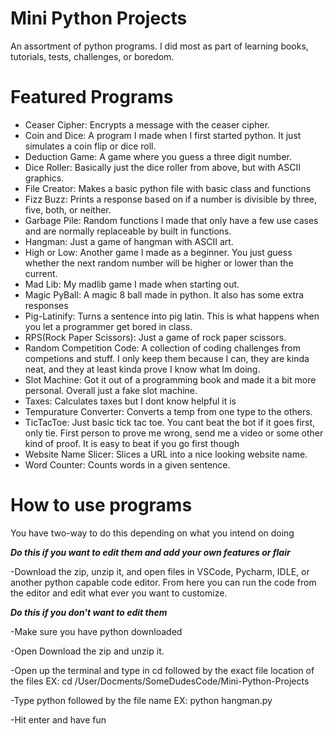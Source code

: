 # Mini Python Projects
An assortment of python programs. I did most as part of learning books, tutorials, tests, challenges, or boredom.

# Featured Programs

* Ceaser Cipher: Encrypts a message with the ceaser cipher.
* Coin and Dice: A program I made when I first started python. It just simulates a coin flip or dice roll.
* Deduction Game: A game where you guess a three digit number.
* Dice Roller: Basically just the dice roller from above, but with ASCII graphics.
* File Creator: Makes a basic python file with basic class and functions
* Fizz Buzz: Prints a response based on if a number is divisible by three, five, both, or neither.
* Garbage Pile: Random functions I made that only have a few use cases and are normally replaceable by built in functions.
* Hangman: Just a game of hangman with ASCII art.
* High or Low: Another game I made as a beginner. You just guess whether the next random number will be higher or lower than the current.
* Mad Lib: My madlib game I made when starting out.
* Magic PyBall: A magic 8 ball made in python. It also has some extra responses
* Pig-Latinify: Turns a sentence into pig latin. This is what happens when you let a programmer get bored in class.
* RPS(Rock Paper Scissors): Just a game of rock paper scissors.
* Random Competition Code: A collection of coding challenges from competions and stuff. I only keep them because I can, they are kinda neat, and they at least kinda prove I know what Im doing.
* Slot Machine: Got it out of a programming book and made it a bit more personal. Overall just a fake slot machine.
* Taxes: Calculates taxes but I dont know helpful it is
* Tempurature Converter: Converts a temp from one type to the others.
* TicTacToe: Just basic tick tac toe. You cant beat the bot if it goes first, only tie. First person to prove me wrong, send me a video or some other kind of proof. It is easy to beat if you go first though
* Website Name Slicer: Slices a URL into a nice looking website name.
* Word Counter: Counts words in a given sentence.

# How to use programs
You have two-way to do this depending on what you intend on doing

***Do this if you want to edit them and add your own features or flair***
   
-Download the zip, unzip it, and open files in VSCode, Pycharm, IDLE, or another python capable code editor. From here you can run the code from the editor and edit what ever you want to customize.

***Do this if you don't want to edit them***
   
-Make sure you have python downloaded

-Open Download the zip and unzip it.

-Open up the terminal and type in cd followed by the exact file location of the files EX: cd /User/Docments/SomeDudesCode/Mini-Python-Projects 

-Type python followed by the file name EX: python hangman.py

-Hit enter and have fun
